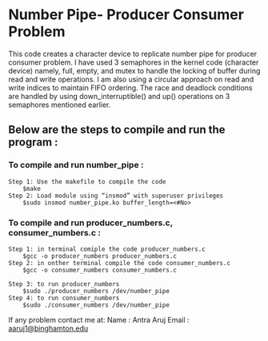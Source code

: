 # Number Pipe- Producer Consumer Problem

This code creates a character device to replicate number pipe for producer consumer problem.
I have used 3 semaphores in the kernel code (character device)  namely, full, empty, and mutex to handle the locking of buffer during read and write operations.
I am also using a circular approach on read and write indices to maintain FIFO ordering.  The race and deadlock conditions are handled by using down_interruptible() and up() operations on 3 semaphores mentioned earlier.

## Below are the steps to compile and run the program :

### To compile and run number_pipe :
    Step 1: Use the makefile to compile the code
        $make
    Step 2: Load module using “insmod” with superuser privileges
        $sudo insmod number_pipe.ko buffer_length=<#No>

### To compile and run producer_numbers.c, consumer_numbers.c :

    Step 1: in terminal comiple the code producer_numbers.c
        $gcc -o producer_numbers producer_numbers.c
    Step 2: in onther terminal compile the code consumer_numbers.c
        $gcc -o consumer_numbers consumer_numbers.c
    
    Step 3: to run producer_numbers
        $sudo ./producer_numbers /dev/number_pipe
    Step 4: to run consumer_numbers
        $sudo ./consumer_numbers /dev/number_pipe
        
If any problem contact me at: 
Name : Antra Aruj
Email : aaruj1@binghamton.edu
